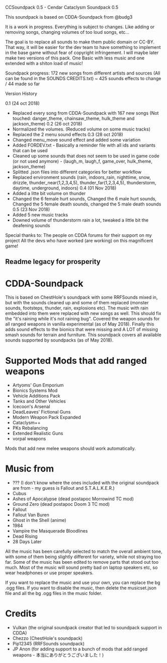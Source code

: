 CCSoundpack 0.5 - Cendar Cataclysm Soundpack 0.5

This soundpack is based on CDDA-Soundpack from @budg3

It is a work in progress. Everything is subject to changes. Like adding or removing songs, changing volumes of too loud songs, etc...

The goal is to replace all sounds to make them public domain or CC-BY.
That way, it will be easier for the dev team to have something to implement in the base game without fear of copyright infringement.
I will maybe later make two versions of this pack. One Basic with less music and one extended with a shiton load of music!

Soundpack progress:
172 new songs from different artists and sources (All can be found in the SOUNDS CREDITS.txt)
~ 425 sounds effects to change / 44 made so far

Version History

0.1 (24 oct 2018)
- Replaced every song from CDDA-Soundpack with 167 new songs (Not touched: danger_theme, chainsaw_theme, hulk_theme and jackson_theme)
0.2 (26 oct 2018)
- Normalized the volumes. (Reduced volume on some music tracks)
- Replaced the 2 menu sound effects
0.3 (28 oct 2018)
- Changed menu_move sound effect and added some variation
- Added FORDEV.txt - Basically a reminder file with all ids and variants that can be used
- Cleaned up some sounds that does not seem to be used in game code (or not used anymore) - (laugh_m, laugh_f, game_over, hulk_theme, jackson_theme)
- Splitted .json files into different categories for better workflow
- Replaced environment sounds (rain, indoors_rain, nighttime, snow, drizzle, thunder_near(1,2,3,4,5), thunder_far(1,2,3,4,5), thunderstorm, daytime, underground, indoors)
0.4 (01 Nov 2018)
- Added a litte bit volume on thunder
- Changed the 6 female hurt sounds, Changed the 6 male hurt sounds, Changed the 5 female death sounds, changed the 5 male death sounds
0.5 (23 Nov 2018)
- Added 5 new music tracks
- Downed volume of thunderstorm rain a lot, tweaked a little bit the deafening sounds

Special thanks to:
The people on CDDA forums for their support on my project
All the devs who have worked (are working) on this magnificent game!











Readme legacy for prosperity
----------------------------

# CDDA-Soundpack

This is based on ChestHole's soundpack with some RRFSounds mixed in, but with the sounds cleaned up and some of them replaced (monster sounds, footsteps, thunder, rain, explosions etc). The music with rain embedded into them were replaced with new songs as well. This should fix the "it's raining while it's not raining bug". Covered the weapon sounds for all ranged weapons in vanilla experimental (as of May 2018). Finally this adds sound effects to the bionics that were missing and A LOT of missing smash sounds for terrain and furniture. This soundpack covers all available sounds supported by soundpacks (as of May 2018).

# Supported Mods that add ranged weapons
- Artyoms' Gun Emporium
- Bionics Systems Mod
- Vehicle Additions Pack
- Tanks and Other Vehicles
- Icecoon's Arsenal
- DeadLeaves' Fictional Guns
- Modern Weapon Pack Expanded
- Cataclysm++
- PKs Rebalancing
- Extended Realistic Guns
- vorpal weapons

Mods that add new melee weapons should work automatically.

# Music from
- ??? (I don't know where the ones included with the original soundpack are from - my guess is Fallout and S.T.A.L.K.E.R.)
- Cubus
- Ashes of Apocalypse (dead postapoc Morrowind TC mod)
- Ground Zero (dead postapoc Doom 3 TC mod)
- Fallout
- Fallout Van Buren
- Ghost in the Shell (anime)
- 1984
- Vampire the Masquerade Bloodlines
- Dead Rising
- 28 Days Later

All the music has been carefully selected to match the overall ambient tone, with some of them being slightly different for variety, while not straying too far. Some of the music has been edited to remove parts that stood out too much. Most of the music will sound pretty bad on laptop speakers etc, so wear headphones or use proper speakers.

If you want to replace the music and use your own, you can replace the bg .ogg files. If you want to disable the music, then delete the musicset.json file and all the bg .ogg files in the music folder.

# Credits
- Vulkan (the original soundpack creator that led to soundpack support in CDDA)
- Chezzo (ChestHole's soundpack)
- Pip12345 (RRFSounds soundpack)
- JP Anon (for adding support to a bunch of mods that add ranged weapons - 本当にありがとうございました！)